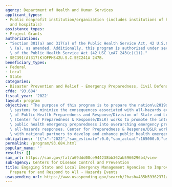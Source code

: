 ```yaml
---
agency: Department of Health and Human Services
applicant_types:
- Public nonprofit institution/organization (includes institutions of higher education
  and hospitals)
assistance_types:
- Project Grants
authorizations:
- "Section 301(a) and 317(a) of the Public Health Service Act, 42 U.S.C. section 247b\
  \ (a), as amended. Additionally, this program is authorized under section 311(c)(1)\
  \ of the Public Health Service Act (42 USC \xA7 243(c)(1))."
- SEC391(A)317(K)OFPHS42U.S.C.SEC241A 247B.
beneficiary_types:
- Federal
- Local
- State
categories:
- Disaster Prevention and Relief - Emergency Preparedness, Civil Defense
cfda: '93.684'
fiscal_year: '2022'
layout: program
objective: "The purpose of this program is to prepare the nation\u2019s public health\
  \ systems to minimize the consequences associated with all-hazards events. The Office\
  \ of Public Health Preparedness and Response/Division of State and Local Readiness\
  \ (Center for Preparedness & Response/DSLR) works to promote the integration of\
  \ public health emergency preparedness into overarching emergency preparedness for\
  \ all-hazards responses. Center for Preparedness & Response/DSLR works through and\
  \ with national partners to develop and enhance public health emergency preparedness."
obligations: '[{"x":"2022","sam_estimate":0.0,"sam_actual":165000.0,"usa_spending_actual":165000.0},{"x":"2023","sam_estimate":35000.0,"sam_actual":0.0,"usa_spending_actual":200000.0},{"x":"2024","sam_estimate":165000.0,"sam_actual":0.0,"usa_spending_actual":0.0}]'
permalink: /program/93.684.html
popular_name: ''
results: []
sam_url: https://sam.gov/fal/a69ddd08ce944238bb362ab5966296b4/view
sub-agency: Centers for Disease Control and Prevention
title: Engaging State and Local Emergency Management Agencies to Improve Ability to
  Prepare for and Respond to All - Hazards Events
usaspending_url: https://www.usaspending.gov/search/?hash=485b59362371aa038391dd2ae08affd4
---
```

